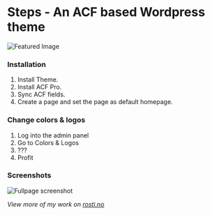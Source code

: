 # Steps - An ACF based Wordpress theme
![Featured Image](https://rosti.no/wp-content/uploads/2018/03/Steps.jpg)
### Installation
1. Install Theme.
2. Install ACF Pro.
3. Sync ACF fields.
4. Create a page and set the page as default homepage.

### Change colors & logos
1. Log into the admin panel
2. Go to Colors & Logos
3. ???
4. Profit

### Screenshots
![Fullpage screenshot](http://cdn.rosti.no/images/steps-fullpage.png)

*View more of my work on [rosti.no](https://rosti.no)*